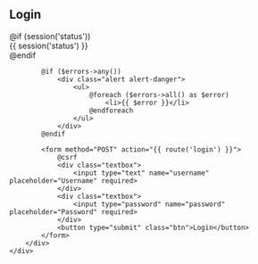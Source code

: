 <!DOCTYPE html>
<html lang="en">
<head>
    <meta charset="UTF-8">
    <meta name="viewport" content="width=device-width, initial-scale=1.0">
    <title>Login</title>
    <link rel="stylesheet" href="{{ asset('css/login.css') }}">
</head>
<body>
    <div class="login-container">
        <div class="login-box">
            <h2>Login</h2>
            @if (session('status'))
                <div class="alert alert-success">{{ session('status') }}</div>
            @endif

            @if ($errors->any())
                <div class="alert alert-danger">
                    <ul>
                        @foreach ($errors->all() as $error)
                            <li>{{ $error }}</li>
                        @endforeach
                    </ul>
                </div>
            @endif

            <form method="POST" action="{{ route('login') }}">
                @csrf
                <div class="textbox">
                    <input type="text" name="username" placeholder="Username" required>
                </div>
                <div class="textbox">
                    <input type="password" name="password" placeholder="Password" required>
                </div>
                <button type="submit" class="btn">Login</button>
            </form>
        </div>
    </div>
</body>
</html>
